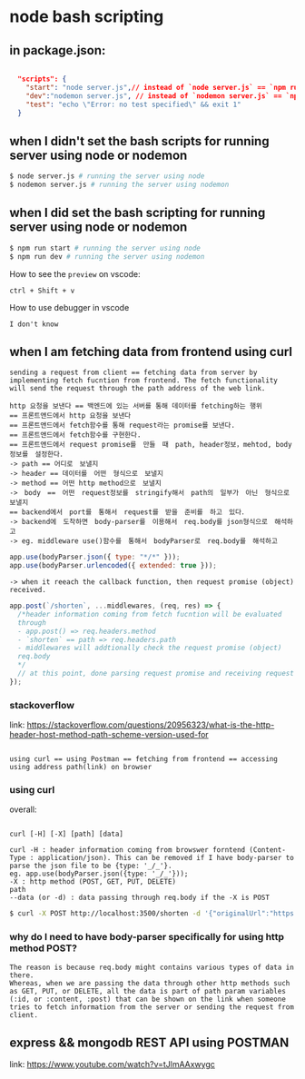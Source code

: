 # node bash scripting

## in package.json:

```json

  "scripts": {
    "start": "node server.js",// instead of `node server.js` == `npm run start`
    "dev":"nodemon server.js", // instead of `nodemon server.js` == `npm run dev`
    "test": "echo \"Error: no test specified\" && exit 1"
  }
```

## when I didn't set the bash scripts for running server using node or nodemon

```sh
$ node server.js # running the server using node
$ nodemon server.js # running the server using nodemon
```

## when I did set the bash scripting for running server using node or nodemon

```sh
$ npm run start # running the server using node
$ npm run dev # running the server using nodemon
```

How to see the `preview` on vscode:

```
ctrl + Shift + v
```

How to use debugger in vscode

```
I don't know
```

## when I am fetching data from frontend using curl

```
sending a request from client == fetching data from server by implementing fetch fucntion from frontend. The fetch functionality will send the request through the path address of the web link.

http 요청을 보낸다 == 백엔드에 있는 서버를 통해 데이터를 fetching하는 행위
== 프론트앤드에서 http 요청을 보낸다
== 프론트앤드에서 fetch함수를 통해 request라는 promise를 보낸다.
== 프론트앤드에서 fetch함수를 구현한다.
== 프론트앤드에서 request promise를　만들　때　path, header정보，mehtod, body정보를　설정한다．
-> path == 어디로　보낼지
-> header == 데이터를　어떤　형식으로　보낼지
-> method == 어떤 http method으로　보낼지
->　body　==　어떤　request정보를　stringify해서　path의　일부가　아닌　형식으로　보낼지
== backend에서　port를　통해서　request를　받을　준비를　하고　있다．
-> backend에　도착하면　body-parser를　이용해서　req.body를 json형식으로　해석하고
-> eg. middleware use()함수를　통해서　bodyParser로　req.body를　해석하고

```

```js
app.use(bodyParser.json({ type: "*/*" }));
app.use(bodyParser.urlencoded({ extended: true }));
```

```
-> when it reeach the callback function, then request promise (object) received.
```

```js
app.post(`/shorten`, ...middlewares, (req, res) => {
  /*header information coming from fetch fucntion will be evaluated
  through
  - app.post() => req.headers.method
  - `shorten` == path => req.headers.path
  - middlewares will addtionally check the request promise (object)
  req.body
  */
  // at this point, done parsing request promise and receiving request promise from the server
});
```

### stackoverflow

link:
https://stackoverflow.com/questions/20956323/what-is-the-http-header-host-method-path-scheme-version-used-for

```

using curl == using Postman == fetching from frontend == accessing using address path(link) on browser

```

### using curl

overall:

```

curl [-H] [-X] [path] [data]

curl -H : header information coming from browswer forntend (Content-Type : application/json). This can be removed if I have body-parser to parse the json file to be {type: '_/_'}.
eg. app.use(bodyParser.json({type: '_/_'}));
-X : http method (POST, GET, PUT, DELETE)
path
--data (or -d) : data passing through req.body if the -X is POST

```

```sh
$ curl -X POST http://localhost:3500/shorten -d '{"originalUrl":"https://www.lucidchart.com/pages/landing?utm_source=google&utm_medium=cpc&utm_campaign=_chart_en_tier1_mixed_search_brand_exact_&km_CPC_CampaignId=1490375427&km_CPC_AdGroupID=55688909257&km_CPC_Keyword=lucid%20chart&km_CPC_MatchType=e&km_CPC_ExtensionID=&km_CPC_Network=g&km_CPC_AdPosition=&km_CPC_Creative=442433236004&km_CPC_TargetID=aud-1888659850681:kwd-55720648523&km_CPC_Country=9000893&km_CPC_Device=c&km_CPC_placement=&km_CPC_target=&gclid=CjwKCAjw9J2iBhBPEiwAErwpeZ2hLNc3sfrB5TVAIoSVPEvZcVfkjXnbSznA_7UEuAMFYoNl3h3BQBoCz_YQAvD_BwE"}'

```

### why do I need to have body-parser specifically for using http method POST?

```
The reason is because req.body might contains various types of data in there.
Whereas, when we are passing the data through other http methods such as GET, PUT, or DELETE, all the data is part of path param variables (:id, or :content, :post) that can be shown on the link when someone tries to fetch information from the server or sending the request from client.
```

## express && mongodb REST API using POSTMAN

link:
https://www.youtube.com/watch?v=tJlmAAxwygc

```

```
